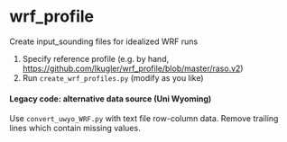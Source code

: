 # wrf_profile
Create input_sounding files for idealized WRF runs

1) Specify reference profile (e.g. by hand, https://github.com/lkugler/wrf_profile/blob/master/raso.v2)
2) Run `create_wrf_profiles.py` (modify as you like)

#### Legacy code: alternative data source (Uni Wyoming) 
Use `convert_uwyo_WRF.py` with text file row-column data.
Remove trailing lines which contain missing values.
